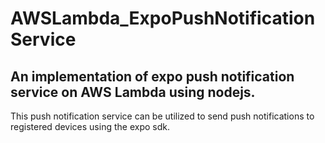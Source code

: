 # AWSLambda_ExpoPushNotificationService

## An implementation of expo push notification service on AWS Lambda using nodejs.

This push notification service can be utilized to send push notifications to registered devices using the expo sdk.